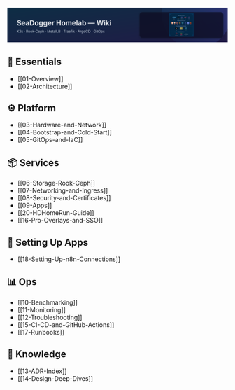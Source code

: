![wiki-banner.svg](images/wiki-banner.svg)
## 🧭 Essentials
- [[01-Overview]]
- [[02-Architecture]]

## ⚙️ Platform
- [[03-Hardware-and-Network]]
- [[04-Bootstrap-and-Cold-Start]]
- [[05-GitOps-and-IaC]]

## 📦 Services
- [[06-Storage-Rook-Ceph]]
- [[07-Networking-and-Ingress]]
- [[08-Security-and-Certificates]]
- [[09-Apps]]
- [[20-HDHomeRun-Guide]]
- [[16-Pro-Overlays-and-SSO]]

## 🧩 Setting Up Apps
- [[18-Setting-Up-n8n-Connections]]

## 📊 Ops
- [[10-Benchmarking]]
- [[11-Monitoring]]
- [[12-Troubleshooting]]
- [[15-CI-CD-and-GitHub-Actions]]
- [[17-Runbooks]]

## 🧠 Knowledge
- [[13-ADR-Index]]
- [[14-Design-Deep-Dives]]
